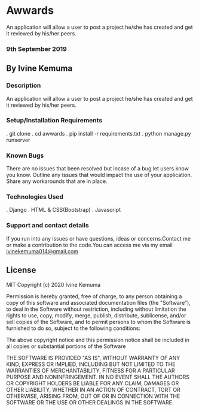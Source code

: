 # Awwards
An application will allow a user to post a project he/she has created and get it reviewed by his/her peers.
### 9th September 2019

## By Ivine Kemuma

### Description
An application will allow a user to post a project he/she has created and get it reviewed by his/her peers.

### Setup/Installation Requirements

. git clone 
. cd awwards
. pip install -r requirements.txt
. python manage.py runserver

### Known Bugs
There are no issues that  been resolved but incase of a bug let users know you know. 
Outline any issues that would impact the use of your application. Share any workarounds that are in place.

### Technologies Used
. Django
. HTML & CSS(Bootstrap)
. Javascript


### Support and contact details
If you run into any issues or have questions, ideas or concerns.Contact me or make a contribution to the code.You can access me via my email ivinekemuma014@gmail.com

## License

MIT Copyright (c) 2020 Ivine Kemuma

Permission is hereby granted, free of charge, to any person obtaining a copy of this software and associated documentation files (the "Software"), to deal in the Software without restriction, including without limitation the rights to use, copy, modify, merge, publish, distribute, sublicense, and/or sell copies of the Software, and to permit persons to whom the Software is furnished to do so, subject to the following conditions:

The above copyright notice and this permission notice shall be included in all copies or substantial portions of the Software

THE SOFTWARE IS PROVIDED "AS IS", WITHOUT WARRANTY OF ANY KIND, EXPRESS OR IMPLIED, INCLUDING BUT NOT LIMITED TO THE WARRANTIES OF MERCHANTABILITY, FITNESS FOR A PARTICULAR PURPOSE AND NONINFRINGEMENT. IN NO EVENT SHALL THE AUTHORS OR COPYRIGHT HOLDERS BE LIABLE FOR ANY CLAIM, DAMAGES OR OTHER LIABILITY, WHETHER IN AN ACTION OF CONTRACT, TORT OR OTHERWISE, ARISING FROM, OUT OF OR IN CONNECTION WITH THE SOFTWARE OR THE USE OR OTHER DEALINGS IN THE SOFTWARE.